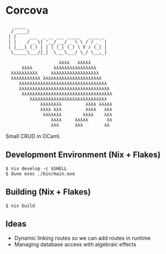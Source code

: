 # Corcova
                                           
```
   _____                              
  / ____|                             
 | |     ___  _ __ ___ _____   ____ _ 
 | |    / _ \| '__/ __/ _ \ \ / / _` |
 | |___| (_) | | | (_| (_) \ V / (_| |
  \_____\___/|_|  \___\___/ \_/ \__,_|

                    λλλλ   λλλλλ         
      λλλλ        λλλλλλλλλλλλλλλλ       
  λλλλλλλλλλ     λλλλλλλλλλλλλλλλλλ      
  λλλλλλλλλλλ λλλλλλλλλλλλλλλλλλλλλλ     
     λλλλλλλλλλλλλλλλλλλλλλλλλλλλλλλλλ   
     λλλλλλλλλλλλλλλλλλλλλλλλλλλλλλλλλλ  
      λλλλλλλλλλλλλλλλλλλλλλλλλλλλλλλλλλ 
         λλλλλλλλλλλλλλλλλλλλλλλλλλλλλ   
             λλλλλλλλ         λλλλ λλλλλ 
             λλλλ λλλ         λλλλ   λλλ 
              λλλλλλλ        λλλλ    λλλ 
                 λλλλ     λλλλλ       λλ 
                 λλλ      λλλ        λλ  
```
Small CRUD in OCaml.
## Development Environment (Nix + Flakes)
```shell
$ nix develop -c $SHELL
$ dune exec ./bin/main.exe
```

## Building (Nix + Flakes)
```shell
$ nix build
```

## Ideas
- Dynamic linking routes so we can add routes in runtime
- Managing database access with algebraic effects
